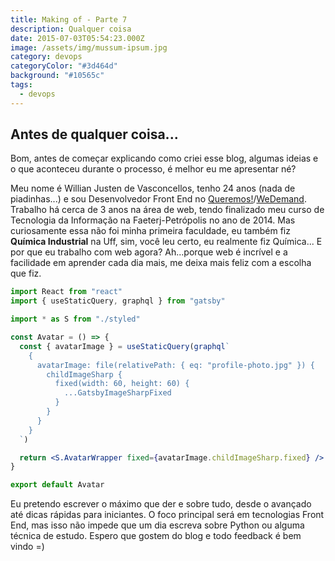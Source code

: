 ```yaml
---
title: Making of - Parte 7
description: Qualquer coisa
date: 2015-07-03T05:54:23.000Z
image: /assets/img/mussum-ipsum.jpg
category: devops
categoryColor: "#3d464d"
background: "#10565c"
tags:
  - devops
---
```


## Antes de qualquer coisa...

Bom, antes de começar explicando como criei esse blog, algumas ideias e o que aconteceu durante o processo, é melhor eu me apresentar né?

Meu nome é Willian Justen de Vasconcellos, tenho 24 anos (nada de piadinhas...) e sou Desenvolvedor Front End no [Queremos!](https://queremos.com.br)/[WeDemand](https://wedemand.com). Trabalho há cerca de 3 anos na área de web, tendo finalizado meu curso de Tecnologia da Informação na Faeterj-Petrópolis no ano de 2014. Mas curiosamente essa não foi minha primeira faculdade, eu também fiz **Química Industrial** na Uff, sim, você leu certo, eu realmente fiz Química...
E por que eu trabalho com web agora? Ah...porque web é incrível e a facilidade em aprender cada dia mais, me deixa mais feliz com a escolha que fiz.

```jsx
import React from "react"
import { useStaticQuery, graphql } from "gatsby"

import * as S from "./styled"

const Avatar = () => {
  const { avatarImage } = useStaticQuery(graphql`
    {
      avatarImage: file(relativePath: { eq: "profile-photo.jpg" }) {
        childImageSharp {
          fixed(width: 60, height: 60) {
            ...GatsbyImageSharpFixed
          }
        }
      }
    }
  `)

  return <S.AvatarWrapper fixed={avatarImage.childImageSharp.fixed} />
}

export default Avatar
```

Eu pretendo escrever o máximo que der e sobre tudo, desde o avançado até dicas rápidas para iniciantes. O foco principal será em tecnologias Front End, mas isso não impede que um dia escreva sobre Python ou alguma técnica de estudo. Espero que gostem do blog e todo feedback é bem vindo =)
